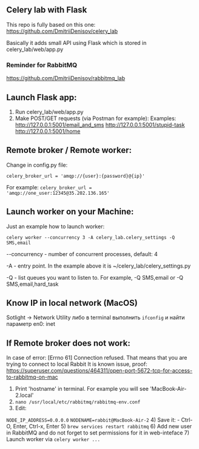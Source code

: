 ## Celery lab with Flask
This repo is fully based on this one:
https://github.com/DmitriiDenisov/celery_lab

Basically it adds small API using Flask which is stored in celery_lab/web/app.py 

### Reminder for RabbitMQ
https://github.com/DmitriiDenisov/rabbitmq_lab

## Launch Flask app:
1. Run celery_lab/web/app.py
2. Make POST/GET requests (via Postman for example):
Examples:
http://127.0.0.1:5001/email_and_sms
http://127.0.0.1:5001/stupid-task
http://127.0.0.1:5001/home

## Remote broker / Remote worker:
Change in config.py file: 

``` celery_broker_url = 'amqp://{user}:{password}@{ip}' ```

For example:
``` celery_broker_url = 'amqp://one_user:12345@35.202.136.165' ```

## Launch worker on your Machine:
Just an example how to launch worker:

```celery worker --concurrency 3 -A celery_lab.celery_settings -Q SMS,email```

--concurrency - number of concurrent processes, default: 4

-A - entry point. In the example above it is ~/celery_lab/celery_settings.py

-Q - list queues you want to listen to. For example, -Q SMS,email or -Q SMS,email,hard_task


## Know IP in local network (MacOS)
Sotlight -> Network Utility либо в terminal выполнить `ifconfig` и найти параметр en0: inet 


## If Remote broker does not work:
In case of error: [Errno 61] Connection refused. That means that you are trying to connect to local Rabbit
It is known issue, proof: https://superuser.com/questions/464311/open-port-5672-tcp-for-access-to-rabbitmq-on-mac

1) Print 'hostname' in terminal. For example you will see 'MacBook-Air-2.local'
2) ``` nano /usr/local/etc/rabbitmq/rabbitmq-env.conf ```
3) Edit:

```NODE_IP_ADDRESS=0.0.0.0```
```NODENAME=rabbit@MacBook-Air-2```
4) Save it: - Ctrl-O, Enter, Ctrl-x, Enter
5) ```brew services restart rabbitmq```
6) Add new user in RabbitMQ and do not forget to set permissions for it in web-inteface
7) Launch worker via ```celery worker ...```